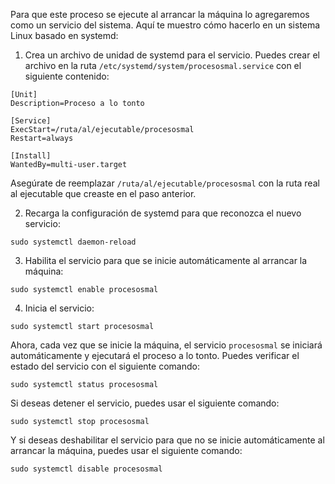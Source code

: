 Para que este proceso se ejecute al arrancar la máquina lo agregaremos como un servicio del sistema.
Aquí te muestro cómo hacerlo en un sistema Linux basado en systemd:

1. Crea un archivo de unidad de systemd para el servicio. Puedes crear el archivo en la ruta `/etc/systemd/system/procesosmal.service` con el siguiente contenido:

```
[Unit]
Description=Proceso a lo tonto

[Service]
ExecStart=/ruta/al/ejecutable/procesosmal
Restart=always

[Install]
WantedBy=multi-user.target
```

Asegúrate de reemplazar `/ruta/al/ejecutable/procesosmal` con la ruta real al ejecutable que creaste en el paso anterior.

2. Recarga la configuración de systemd para que reconozca el nuevo servicio:

```
sudo systemctl daemon-reload
```

3. Habilita el servicio para que se inicie automáticamente al arrancar la máquina:

```
sudo systemctl enable procesosmal
```

4. Inicia el servicio:

```
sudo systemctl start procesosmal
```

Ahora, cada vez que se inicie la máquina, el servicio `procesosmal` se iniciará automáticamente y ejecutará el proceso a lo tonto. Puedes verificar el estado del servicio con el siguiente comando:

```
sudo systemctl status procesosmal
```

Si deseas detener el servicio, puedes usar el siguiente comando:

```
sudo systemctl stop procesosmal
```

Y si deseas deshabilitar el servicio para que no se inicie automáticamente al arrancar la máquina, puedes usar el siguiente comando:

```
sudo systemctl disable procesosmal
```
